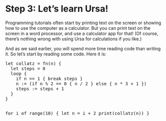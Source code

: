 # Step 3: Let’s learn Ursa!

Programming tutorials often start by printing text on the screen or showing how to use the computer as a calculator. But you can print text on the screen in a word processor, and use a calculator app for that! (Of course, there’s nothing wrong with using Ursa for calculations if you like.)

And as we said earlier, you will spend more time reading code than writing it. So let’s start by reading some code. Here it is:

<div class="ursa-code" id="collatz">
<pre>
let collatz = fn(n) {
  let steps = 0
  loop {
    if n == 1 { break steps }
    n := (if n % 2 == 0 { n / 2 } else { n * 3 + 1 })
    steps := steps + 1
  }
}

for i of range(10) {
  let n = i + 2
  print(collatz(n))
}
</pre>
</div>

<script src="/tutorial.bundle.js"></script>
